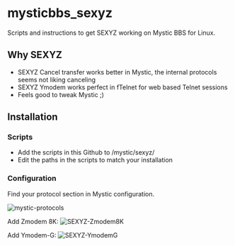 # mysticbbs_sexyz
Scripts and instructions to get SEXYZ working on Mystic BBS for Linux. 

## Why SEXYZ
- SEXYZ Cancel transfer works better in Mystic, the internal protocols seems not liking canceling
- SEXYZ Ymodem works perfect in fTelnet for web based Telnet sessions
- Feels good to tweak Mystic ;)

## Installation

### Scripts
- Add the scripts in this Github to /mystic/sexyz/
- Edit the paths in the scripts to match your installation

### Configuration
Find your protocol section in Mystic configuration.

![mystic-protocols](https://github.com/user-attachments/assets/d5f4d691-9b4a-4733-9b8a-256fcbc3f133)

Add Zmodem 8K:
![SEXYZ-Zmodem8K](https://github.com/user-attachments/assets/426945c9-5858-4a4d-b29a-6f8e9b30f03c)

Add Ymodem-G:
![SEXYZ-YmodemG](https://github.com/user-attachments/assets/0c6ddc82-f280-426a-96ea-5a92786182cc)
